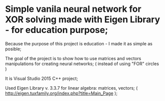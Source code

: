 # Simple vanila neural network for XOR solving made with Eigen Library - for education purpose;

Because the purpose of this project is education - I made it as simple as posible;

The goal of the project is to show how to use matrices and vectors manipulations for creating neural networks;
 ( instead of using "FOR" circles )

It is Visual Studio 2015 C++ project;

Used Eigen Library v. 3.3.7 for linear algebra: matrices, vectors; 
 ( http://eigen.tuxfamily.org/index.php?title=Main_Page );
